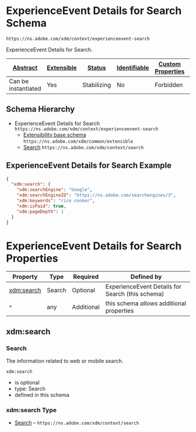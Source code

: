 
# ExperienceEvent Details for Search Schema

```
https://ns.adobe.com/xdm/context/experienceevent-search
```

ExperienceEvent Details for Search.

| [Abstract](../../abstract.md) | [Extensible](../../extensions.md) | [Status](../../status.md) | [Identifiable](../../id.md) | [Custom Properties](../../extensions.md) | [Additional Properties](../../extensions.md) | Defined In |
|-------------------------------|-----------------------------------|---------------------------|-----------------------------|------------------------------------------|----------------------------------------------|------------|
| Can be instantiated | Yes | Stabilizing | No | Forbidden | Permitted | [context/experienceevent-search.schema.json](context/experienceevent-search.schema.json) |
## Schema Hierarchy

* ExperienceEvent Details for Search `https://ns.adobe.com/xdm/context/experienceevent-search`
  * [Extensibility base schema](../common/extensible.schema.md) `https://ns.adobe.com/xdm/common/extensible`
  * [Search](search.schema.md) `https://ns.adobe.com/xdm/context/search`


## ExperienceEvent Details for Search Example
```json
{
  "xdm:search": {
    "xdm:searchEngine": "Google",
    "xdm:searchEngineID": "https://ns.adobe.com/searchengines/3",
    "xdm:keywords": "rice cooker",
    "xdm:isPaid": true,
    "xdm:pageDepth": 1
  }
}
```

# ExperienceEvent Details for Search Properties

| Property | Type | Required | Defined by |
|----------|------|----------|------------|
| [xdm:search](#xdmsearch) | Search | Optional | ExperienceEvent Details for Search (this schema) |
| `*` | any | Additional | this schema *allows* additional properties |

## xdm:search
### Search

The information related to web or mobile search.

`xdm:search`
* is optional
* type: Search
* defined in this schema

### xdm:search Type


* [Search](search.schema.md) – `https://ns.adobe.com/xdm/context/search`




